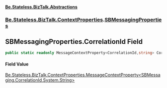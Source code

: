 #### [Be.Stateless.BizTalk.Abstractions](README.md 'README')
### [Be.Stateless.BizTalk.ContextProperties](Be.Stateless.BizTalk.ContextProperties.md 'Be.Stateless.BizTalk.ContextProperties').[SBMessagingProperties](SBMessagingProperties.md 'Be.Stateless.BizTalk.ContextProperties.SBMessagingProperties')

## SBMessagingProperties.CorrelationId Field

```csharp
public static readonly MessageContextProperty<CorrelationId,string> CorrelationId;
```

#### Field Value
[Be.Stateless.BizTalk.ContextProperties.MessageContextProperty&lt;](MessageContextProperty_T,TR_.md 'Be.Stateless.BizTalk.ContextProperties.MessageContextProperty<T,TR>')[SBMessaging.CorrelationId](https://docs.microsoft.com/en-us/dotnet/api/SBMessaging.CorrelationId 'SBMessaging.CorrelationId')[,](MessageContextProperty_T,TR_.md 'Be.Stateless.BizTalk.ContextProperties.MessageContextProperty<T,TR>')[System.String](https://docs.microsoft.com/en-us/dotnet/api/System.String 'System.String')[&gt;](MessageContextProperty_T,TR_.md 'Be.Stateless.BizTalk.ContextProperties.MessageContextProperty<T,TR>')